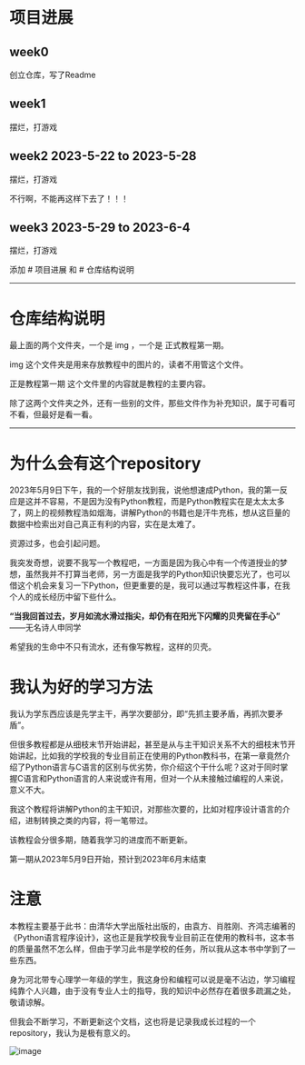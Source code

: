 
# 项目进展

## week0 

创立仓库，写了Readme

## week1 

摆烂，打游戏

## week2  2023-5-22 to 2023-5-28

摆烂，打游戏

不行啊，不能再这样下去了！！！

## week3  2023-5-29 to 2023-6-4

摆烂，打游戏



添加 # 项目进展 和 # 仓库结构说明



---

# 仓库结构说明

最上面的两个文件夹，一个是 img ，一个是 正式教程第一期。

img 这个文件夹是用来存放教程中的图片的，读者不用管这个文件。

正是教程第一期 这个文件里的内容就是教程的主要内容。

除了这两个文件夹之外，还有一些别的文件，那些文件作为补充知识，属于可看可不看，但最好是看一看。


---


# 为什么会有这个repository

2023年5月9日下午，我的一个好朋友找到我，说他想速成Python，我的第一反应是这并不容易，不是因为没有Python教程，而是Python教程实在是太太太多了，网上的视频教程浩如烟海，讲解Python的书籍也是汗牛充栋，想从这巨量的数据中检索出对自己真正有利的内容，实在是太难了。

资源过多，也会引起问题。

我突发奇想，说要不我写一个教程吧，一方面是因为我心中有一个传道授业的梦想，虽然我并不打算当老师，另一方面是我学的Python知识快要忘光了，也可以借这个机会来复习一下Python，但更重要的是，我可以通过写教程这件事，在我个人的成长经历中留下些什么。

**“当我回首过去，岁月如流水滑过指尖，却仍有在阳光下闪耀的贝壳留在手心”**
——无名诗人申同学

希望我的生命中不只有流水，还有像写教程，这样的贝壳。

# 我认为好的学习方法

我认为学东西应该是先学主干，再学次要部分，即“先抓主要矛盾，再抓次要矛盾”。

但很多教程都是从细枝末节开始讲起，甚至是从与主干知识关系不大的细枝末节开始讲起，比如我的学校我的专业目前正在使用的Python教科书，在第一章竟然介绍了Python语言与C语言的区别与优劣势，你介绍这个干什么呢？这对于同时掌握C语言和Python语言的人来说或许有用，但对一个从未接触过编程的人来说，意义不大。

我这个教程将讲解Python的主干知识，对那些次要的，比如对程序设计语言的介绍，进制转换之类的内容，将一笔带过。


该教程会分很多期，随着我学习的进度而不断更新。

第一期从2023年5月9日开始，预计到2023年6月末结束

# 注意

本教程主要基于此书：由清华大学出版社出版的，由袁方、肖胜刚、齐鸿志编著的《Python语言程序设计》，这也正是我学校我专业目前正在使用的教科书，这本书的质量虽然不怎么样，但由于学习此书是学校的任务，所以我从这本书中学到了一些东西。

身为河北带专心理学一年级的学生，我这身份和编程可以说是毫不沾边，学习编程纯靠个人兴趣，由于没有专业人士的指导，我的知识中必然存在着很多疏漏之处，敬请谅解。

但我会不断学习，不断更新这个文档，这也将是记录我成长过程的一个repository，我认为是极有意义的。

![image](https://github.com/ShenFengyue/Python-For-You/blob/main/img/%E6%95%99%E7%A7%91%E4%B9%A6.jpg)


